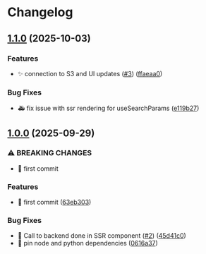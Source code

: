 # Changelog

## [1.1.0](https://github.com/Foxon-Consulting/interflow/compare/1.0.0...1.1.0) (2025-10-03)


### Features

* :sparkles: connection to S3 and UI updates ([#3](https://github.com/Foxon-Consulting/interflow/issues/3)) ([ffaeaa0](https://github.com/Foxon-Consulting/interflow/commit/ffaeaa05f2b290ea4139f580a817d90fb9168cf3))


### Bug Fixes

* :ambulance: fix issue with ssr rendering for useSearchParams ([e119b27](https://github.com/Foxon-Consulting/interflow/commit/e119b271b8f41c8e0dd2b21bddd670ad07fe5673))

## [1.0.0](https://github.com/Foxon-Consulting/interflow/compare/v0.0.1...1.0.0) (2025-09-29)


### ⚠ BREAKING CHANGES

* :tada: first commit

### Features

* :tada: first commit ([63eb303](https://github.com/Foxon-Consulting/interflow/commit/63eb3031e1aa22efb5cef870fd4bf5ee80db9ad6))


### Bug Fixes

* :bricks: Call to backend done in SSR component ([#2](https://github.com/Foxon-Consulting/interflow/issues/2)) ([45d41c0](https://github.com/Foxon-Consulting/interflow/commit/45d41c0ed4484c5158291f0a83938c54808382ac))
* :pushpin: pin node and  python dependencies ([0616a37](https://github.com/Foxon-Consulting/interflow/commit/0616a3726fc60d00e7810b119833f58ec2a8a914))
